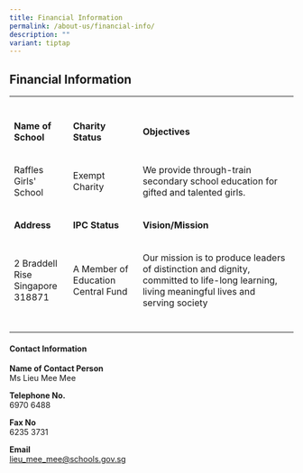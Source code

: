 ```yaml
---
title: Financial Information
permalink: /about-us/financial-info/
description: ""
variant: tiptap
---
```

<h2>Financial Information</h2>
<table style="minWidth: 75px">
<colgroup>
<col>
<col>
<col>
</colgroup>
<tbody>
<tr>
<th rowspan="1" colspan="1">
<p></p>
</th>
<th rowspan="1" colspan="1">
<p></p>
</th>
<th rowspan="1" colspan="1">
<p></p>
</th>
</tr>
<tr>
<td rowspan="1" colspan="1">
<p><strong>Name of School</strong>
</p>
</td>
<td rowspan="1" colspan="1">
<p><strong>Charity Status</strong>
</p>
</td>
<td rowspan="1" colspan="1">
<p><strong>Objectives</strong>
</p>
</td>
</tr>
<tr>
<td rowspan="1" colspan="1">
<p>Raffles Girls' School</p>
</td>
<td rowspan="1" colspan="1">
<p>Exempt Charity</p>
</td>
<td rowspan="1" colspan="1">
<p>We provide through-train secondary school education for gifted and talented
girls.</p>
</td>
</tr>
<tr>
<td rowspan="1" colspan="1">
<p><strong>Address</strong>
</p>
</td>
<td rowspan="1" colspan="1">
<p><strong>IPC Status</strong>
</p>
</td>
<td rowspan="1" colspan="1">
<p><strong>Vision/Mission</strong>
</p>
</td>
</tr>
<tr>
<td rowspan="1" colspan="1">
<p>2 Braddell Rise
<br>Singapore 318871</p>
</td>
<td rowspan="1" colspan="1">
<p>A Member of Education Central Fund</p>
</td>
<td rowspan="1" colspan="1">
<p>Our mission is to produce leaders of distinction and dignity, committed
to life-long learning, living meaningful lives and serving society</p>
</td>
</tr>
<tr>
<td rowspan="1" colspan="1">
<p></p>
</td>
<td rowspan="1" colspan="1">
<p></p>
</td>
<td rowspan="1" colspan="1">
<p></p>
</td>
</tr>
</tbody>
</table>
<h4>Contact Information</h4>
<p><strong>Name of Contact Person</strong>
<br>Ms Lieu Mee Mee</p>
<p><strong>Telephone No.</strong>
<br>6970 6488</p>
<p><strong>Fax No</strong>
<br>6235 3731</p>
<p><strong>Email</strong>
<br><a href="mailto:lieu_mee_mee@schools.gov.sg" rel="noopener noreferrer nofollow" target="_blank">lieu_mee_mee@schools.gov.sg</a>
</p>